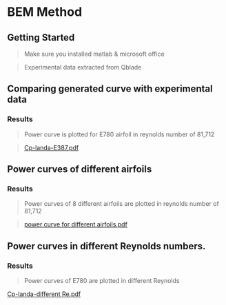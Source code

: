 # BEM Method
## Getting Started 

> Make sure you installed matlab & microsoft office

> 

> Experimental data extracted from Qblade

>

## Comparing generated curve with experimental data

### Results
>Power curve is plotted for E780 airfoil in reynolds number of 81,712

>[Cp-landa-E387.pdf](https://github.com/saslucfer/BEM-Method/files/10967505/Cp-landa-E387.pdf)


## Power curves of different airfoils

### Results
>Power curves of 8 different airfoils are plotted in reynolds number of 81,712

>[power curve for different airfoils.pdf](https://github.com/saslucfer/BEM-Method/files/10967489/power.curve.for.different.airfoils.pdf)


## Power curves in different Reynolds numbers.

### Results
>Power curves of E780 are plotted in different Reynolds

[Cp-landa-different Re.pdf](https://github.com/saslucfer/BEM-Method/files/10967494/Cp-landa-different.Re.pdf)

